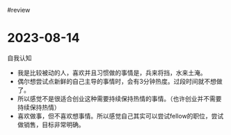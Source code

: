 #review 

# 2023-08-14
自我认知
- 我是比较被动的人，喜欢并且习惯做的事情是，兵来将挡，水来土淹。
- 偶尔想尝试点新鲜的自己主导的事情时，会有3分钟热度。过段时间就不想做了。
- 所以感觉不是很适合创业这种需要持续保持热情的事情。（也许创业并不需要持续保持热情）
- 喜欢做事，但不喜欢想事情。所以感觉自己其实可以尝试fellow的职位，尝试做销售，目标非常明确。